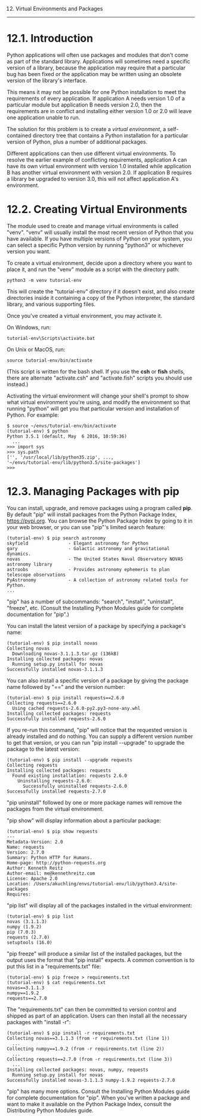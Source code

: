 12. Virtual Environments and Packages
*************************************


12.1. Introduction
==================

Python applications will often use packages and modules that don't come as part of the standard library. Applications will sometimes need a specific version of a library, because the application may require that a particular bug has been fixed or the application may be written using an obsolete version of the library's interface.

This means it may not be possible for one Python installation to meet the requirements of every application. If application A needs version 1.0 of a particular module but application B needs version 2.0, then the requirements are in conflict and installing either version 1.0 or 2.0 will leave one application unable to run.

The solution for this problem is to create a *virtual environment*, a self-contained directory tree that contains a Python installation for a particular version of Python, plus a number of additional packages.

Different applications can then use different virtual environments. To resolve the earlier example of conflicting requirements, application A can have its own virtual environment with version 1.0 installed while application B has another virtual environment with version 2.0. If application B requires a library be upgraded to version 3.0, this will not affect application A's environment.


12.2. Creating Virtual Environments
===================================

The module used to create and manage virtual environments is called "venv". "venv" will usually install the most recent version of Python that you have available. If you have multiple versions of Python on your system, you can select a specific Python version by running "python3" or whichever version you want.

To create a virtual environment, decide upon a directory where you want to place it, and run the "venv" module as a script with the directory path:

    python3 -m venv tutorial-env

This will create the "tutorial-env" directory if it doesn't exist, and also create directories inside it containing a copy of the Python interpreter, the standard library, and various supporting files.

Once you've created a virtual environment, you may activate it.

On Windows, run:

    tutorial-env\Scripts\activate.bat

On Unix or MacOS, run:

    source tutorial-env/bin/activate

(This script is written for the bash shell. If you use the **csh** or **fish** shells, there are alternate "activate.csh" and "activate.fish" scripts you should use instead.)

Activating the virtual environment will change your shell's prompt to show what virtual environment you're using, and modify the environment so that running "python" will get you that particular version and installation of Python. For example:

    $ source ~/envs/tutorial-env/bin/activate
    (tutorial-env) $ python
    Python 3.5.1 (default, May  6 2016, 10:59:36)
      ...
    >>> import sys
    >>> sys.path
    ['', '/usr/local/lib/python35.zip', ...,
    '~/envs/tutorial-env/lib/python3.5/site-packages']
    >>>


12.3. Managing Packages with pip
================================

You can install, upgrade, and remove packages using a program called **pip**. By default "pip" will install packages from the Python Package Index, <https://pypi.org>. You can browse the Python Package Index by going to it in your web browser, or you can use "pip"'s limited search feature:

    (tutorial-env) $ pip search astronomy
    skyfield               - Elegant astronomy for Python
    gary                   - Galactic astronomy and gravitational dynamics.
    novas                  - The United States Naval Observatory NOVAS astronomy library
    astroobs               - Provides astronomy ephemeris to plan telescope observations
    PyAstronomy            - A collection of astronomy related tools for Python.
    ...

"pip" has a number of subcommands: "search", "install", "uninstall", "freeze", etc. (Consult the Installing Python Modules guide for complete documentation for "pip".)

You can install the latest version of a package by specifying a package's name:

    (tutorial-env) $ pip install novas
    Collecting novas
      Downloading novas-3.1.1.3.tar.gz (136kB)
    Installing collected packages: novas
      Running setup.py install for novas
    Successfully installed novas-3.1.1.3

You can also install a specific version of a package by giving the package name  followed by "==" and the version number:

    (tutorial-env) $ pip install requests==2.6.0
    Collecting requests==2.6.0
      Using cached requests-2.6.0-py2.py3-none-any.whl
    Installing collected packages: requests
    Successfully installed requests-2.6.0

If you re-run this command, "pip" will notice that the requested version is already installed and do nothing. You can supply a different version number to get that version, or you can run "pip install --upgrade" to upgrade the package to the latest version:

    (tutorial-env) $ pip install --upgrade requests
    Collecting requests
    Installing collected packages: requests
      Found existing installation: requests 2.6.0
        Uninstalling requests-2.6.0:
          Successfully uninstalled requests-2.6.0
    Successfully installed requests-2.7.0

"pip uninstall" followed by one or more package names will remove the packages from the virtual environment.

"pip show" will display information about a particular package:

    (tutorial-env) $ pip show requests
    ---
    Metadata-Version: 2.0
    Name: requests
    Version: 2.7.0
    Summary: Python HTTP for Humans.
    Home-page: http://python-requests.org
    Author: Kenneth Reitz
    Author-email: me@kennethreitz.com
    License: Apache 2.0
    Location: /Users/akuchling/envs/tutorial-env/lib/python3.4/site-packages
    Requires:

"pip list" will display all of the packages installed in the virtual environment:

    (tutorial-env) $ pip list
    novas (3.1.1.3)
    numpy (1.9.2)
    pip (7.0.3)
    requests (2.7.0)
    setuptools (16.0)

"pip freeze" will produce a similar list of the installed packages, but the output uses the format that "pip install" expects. A common convention is to put this list in a "requirements.txt" file:

    (tutorial-env) $ pip freeze > requirements.txt
    (tutorial-env) $ cat requirements.txt
    novas==3.1.1.3
    numpy==1.9.2
    requests==2.7.0

The "requirements.txt" can then be committed to version control and shipped as part of an application. Users can then install all the necessary packages with "install -r":

    (tutorial-env) $ pip install -r requirements.txt
    Collecting novas==3.1.1.3 (from -r requirements.txt (line 1))
      ...
    Collecting numpy==1.9.2 (from -r requirements.txt (line 2))
      ...
    Collecting requests==2.7.0 (from -r requirements.txt (line 3))
      ...
    Installing collected packages: novas, numpy, requests
      Running setup.py install for novas
    Successfully installed novas-3.1.1.3 numpy-1.9.2 requests-2.7.0

"pip" has many more options. Consult the Installing Python Modules guide for complete documentation for "pip". When you've written a package and want to make it available on the Python Package Index, consult the Distributing Python Modules guide.
